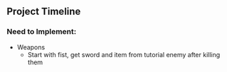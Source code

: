 ## Project Timeline

### Need to Implement:
- Weapons
  - Start with fist, get sword and item from tutorial enemy after killing them
